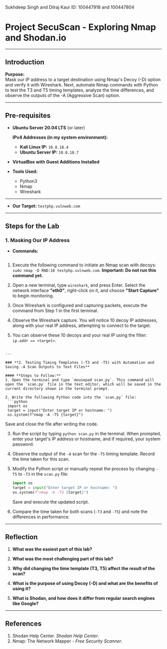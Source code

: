 Sukhdeep Singh and Dilraj Kaur 
ID: 100447918  and 100447804

# Project SecuScan - Exploring Nmap and Shodan.io  

---

## **Introduction**  
**Purpose:**  
Mask our IP address to a target destination using Nmap's Decoy (-D) option and verify it with Wireshark. Next, automate Nmap commands with Python to test the T3 and T5 timing templates, analyze the time differences, and observe the outputs of the -A (Aggressive Scan) option.  

---

## **Pre-requisites**  
- **Ubuntu Server 20.04 LTS** (or later)  

  **IPv4 Addresses (in my system environment):**  
  - **Kali Linux IP:** `10.0.18.4`  
  - **Ubuntu Server IP:** `10.0.18.7`  

- **VirtualBox with Guest Additions Installed**  
- **Tools Used:**  
  - Python3  
  - Nmap  
  - Wireshark  

---

- **Our Target:** `testphp.vulnweb.com`  

---

## **Steps for the Lab**  

### **1. Masking Our IP Address**  
- **Commands:**  
  ```
1. Execute the following command to initiate an Nmap scan with decoys:  
   `sudo nmap -D RND:10 testphp.vulnweb.com`. **Important: Do not run this command yet.**  

2. Open a new terminal, type `wireshark`, and press Enter. Select the network interface **"eth0"**, right-click on it, and choose **"Start Capture"** to begin monitoring.  

3. Once Wireshark is configured and capturing packets, execute the command from Step 1 in the first terminal.  

4. Observe the Wireshark capture. You will notice 10 decoy IP addresses, along with your real IP address, attempting to connect to the target.  

5. You can observe these 10 decoys and your real IP using the filter:  
   `ip.addr == <target>`.  
  ```

---

### **2. Testing Timing Templates (-T3 and -T5) with Automation and Saving -A Scan Outputs to Text Files**  

#### **Steps to Follow:**  
1. Open the terminal and type `mousepad scan.py`. This command will open the `scan.py` file in the text editor, which will be saved in the current directory shown in the terminal prompt.  

2. Write the following Python code into the `scan.py` file:  
   ```python
   import os
   target = input("Enter target IP or hostname: ")
   os.system(f"nmap -A -T5 {target}")
   ```
   Save and close the file after writing the code.  

3. Run the script by typing `python scan.py` in the terminal. When prompted, enter your target's IP address or hostname, and if required, your system password.  

4. Observe the output of the `-A` scan for the `-T5` timing template. Record the time taken for this scan.  

5. Modify the Python script or manually repeat the process by changing `-T5` to `-T3` in the `scan.py` file:  
   ```python
   import os
   target = input("Enter target IP or hostname: ")
   os.system(f"nmap -A -T3 {target}")
   ```
   Save and execute the updated script.  

6. Compare the time taken for both scans (`-T3` and `-T5`) and note the differences in performance.  

---

## **Reflection**  
1. **What was the easiest part of this lab?**  

2. **What was the most challenging part of this lab?**  

3. **Why did changing the time template (T3, T5) affect the result of the scan?**  

4. **What is the purpose of using Decoy (-D) and what are the benefits of using it?**  

5. **What is Shodan, and how does it differ from regular search engines like Google?**  

---

## **References**  
1. Shodan Help Center. *Shodan Help Center*.  
2. Nmap: The Network Mapper - *Free Security Scanner*.  
